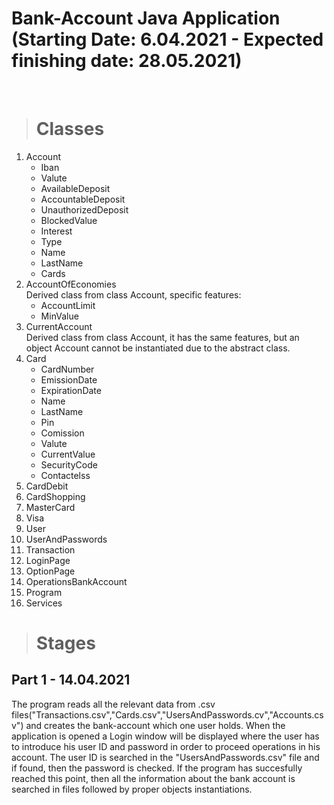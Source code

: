# Bank-Account Java Application (Starting Date: 6.04.2021 - Expected finishing date: 28.05.2021)
<br/>

> # Classes

<ol>
 <li>Account
 <ul>
  <li>Iban</li>
  <li>Valute</li>
  <li>AvailableDeposit</li>
  <li>AccountableDeposit</li>
  <li>UnauthorizedDeposit</li>
  <li>BlockedValue</li>
  <li>Interest</li>
  <li>Type</li>
  <li>Name</li>
  <li>LastName</li>
  <li>Cards</li>
 </ul>
 </li>
 <li>AccountOfEconomies
  <br/>Derived class from class Account, specific features:
 <ul>
  <li>AccountLimit</li>
  <li>MinValue</li>
 </ul>
 </li>
 <li>CurrentAccount
 <br/>Derived class from class Account, it has the same features, but an object Account cannot be instantiated due to the abstract class.
 </li>
 <li>Card
  <ul>
   <li>CardNumber</li>
   <li>EmissionDate</li>
   <li>ExpirationDate</li>
   <li>Name</li>
   <li>LastName</li>
   <li>Pin</li>
   <li>Comission</li>
   <li>Valute</li>
   <li>CurrentValue</li>
   <li>SecurityCode</li>
   <li>Contactelss</li>
  </ul>
 </li>
 <li>CardDebit</li>
 <li>CardShopping</li>
 <li>MasterCard</li>
 <li>Visa</li>
 <li>User</li>
 <li>UserAndPasswords</li>
 <li>Transaction</li>
 <li>LoginPage</li>
 <li>OptionPage</li>
 <li>OperationsBankAccount</li>
 <li>Program</li>
 <li>Services</li>
</ol>

> # Stages

## Part 1 - 14.04.2021
The program reads all the relevant data from .csv files("Transactions.csv","Cards.csv","UsersAndPasswords.cv","Accounts.csv") and creates the bank-account which one user holds. 
When the application is opened a Login window will be displayed where the user has to introduce his user ID and password in order to proceed operations in his account.
The user ID is searched in the "UsersAndPasswords.csv" file and if found, then the password is checked. If the program has succesfully reached this point, then all the information about the bank account is searched in files followed by proper objects instantiations.
